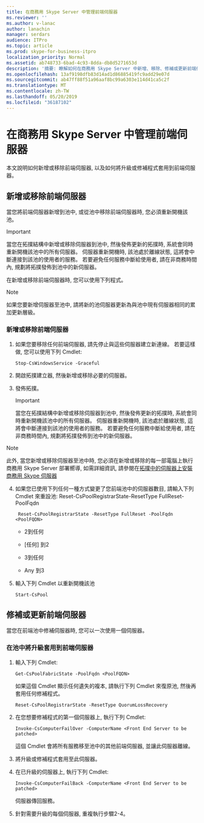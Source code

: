 ```yaml
---
title: 在商務用 Skype Server 中管理前端伺服器
ms.reviewer: ''
ms.author: v-lanac
author: lanachin
manager: serdars
audience: ITPro
ms.topic: article
ms.prod: skype-for-business-itpro
localization_priority: Normal
ms.assetid: ab748733-6bad-4c93-8dda-db8d5271653d
description: '摘要: 瞭解如何在商務用 Skype Server 中新增、移除、修補或更新前端伺服器。'
ms.openlocfilehash: 13af9198dfb83d14ad1d86885419fc9add29e07d
ms.sourcegitcommit: ab47ff88f51a96aaf8bc99a6303e114d41ca5c2f
ms.translationtype: MT
ms.contentlocale: zh-TW
ms.lasthandoff: 05/20/2019
ms.locfileid: "36187102"
---
```

# <a name="manage-front-end-servers-in-skype-for-business-server"></a>在商務用 Skype Server 中管理前端伺服器
 
本文說明如何新增或移除前端伺服器, 以及如何將升級或修補程式套用到前端伺服器。

## <a name="add-or-remove-front-end-servers"></a>新增或移除前端伺服器
  
當您將前端伺服器新增到池中, 或從池中移除前端伺服器時, 您必須重新開機該池。 
  
> [!IMPORTANT]
> 當您在拓撲結構中新增或移除伺服器到池中, 然後發佈更新的拓撲時, 系統會同時重新開機該池中的所有伺服器。 伺服器重新開機時, 該池處於離線狀態, 這將會中斷連接到該池的使用者的服務。 若要避免任何服務中斷給使用者, 請在非商務時間內, 規劃將拓撲發佈到池中的新伺服器。 
  
在新增或移除前端伺服器時, 您可以使用下列程式。
  
> [!NOTE]
> 如果您要新增伺服器至池中, 請將新的池伺服器更新為與池中現有伺服器相同的累加更新層級。 
  
### <a name="to-add-or-remove-front-end-servers"></a>新增或移除前端伺服器

1. 如果您要移除任何前端伺服器, 請先停止與這些伺服器建立新連線。 若要這樣做, 您可以使用下列 Cmdlet:
    
   ```
   Stop-CsWindowsService -Graceful
   ```

2. 開啟拓撲建立器, 然後新增或移除必要的伺服器。 
    
3. 發佈拓撲。
    
    > [!IMPORTANT]
    > 當您在拓撲結構中新增或移除伺服器到池中, 然後發佈更新的拓撲時, 系統會同時重新開機該池中的所有伺服器。 伺服器重新開機時, 該池處於離線狀態, 這將會中斷連接到該池的使用者的服務。 若要避免任何服務中斷給使用者, 請在非商務時間內, 規劃將拓撲發佈到池中的新伺服器。 
  
  > [!NOTE]
> 此外, 當您新增或移除伺服器至池中時, 您必須在新增或移除的每一部電腦上執行商務用 Skype Server 部署嚮導, 如需詳細資訊, 請參閱在[拓撲中的伺服器上安裝商務用 Skype 伺服器](https://docs.microsoft.com/skypeforbusiness/deploy/install/install-skype-for-business-server)
  
4. 如果您已使用下列任何一種方式變更了您前端池中的伺服器數目, 請輸入下列 Cmdlet 來重設池: Reset-CsPoolRegistrarState-ResetType FullReset-PoolFqdn 
    
   ```
    Reset-CsPoolRegistrarState -ResetType FullReset -PoolFqdn  <PoolFQDN>
   ```

     - 2到任何
    
     - [任何] 到2
    
     - 3到任何
    
     - Any 到3
    
5. 輸入下列 Cmdlet 以重新開機該池
    
   ```
   Start-CsPool
   ```

## <a name="patch-or-update-front-end-servers"></a>修補或更新前端伺服器

當您在前端池中修補伺服器時, 您可以一次使用一個伺服器。 
  
### <a name="to-apply-an-upgrade-to-the-front-end-servers-in-a-pool"></a>在池中將升級套用到前端伺服器

1. 輸入下列 Cmdlet:
    
   ```
   Get-CsPoolFabricState -PoolFqdn <PoolFQDN>
   ```

     如果這個 Cmdlet 顯示任何遺失的複本, 請執行下列 Cmdlet 來復原池, 然後再套用任何修補程式。
    
   ```
   Reset-CsPoolRegistrarState -ResetType QuorumLossRecovery
   ```

2. 在您想要修補程式的第一個伺服器上, 執行下列 Cmdlet:
    
   ```
   Invoke-CsComputerFailOver -ComputerName <Front End Server to be patched>
   ```

    這個 Cmdlet 會將所有服務移至池中的其他前端伺服器, 並讓此伺服器離線。
    
3. 將升級或修補程式套用至此伺服器。
    
4. 在已升級的伺服器上, 執行下列 Cmdlet:
    
   ```
   Invoke-CsComputerFailBack -ComputerName <Front End Server to be patched>
   ```

    伺服器傳回服務。
    
5. 針對需要升級的每個伺服器, 重複執行步驟2-4。
    
